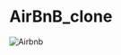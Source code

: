 # AirBnB_clone
![Airbnb](https://s3.amazonaws.com/alx-intranet.hbtn.io/uploads/medias/2018/6/65f4a1dd9c51265f49d0.png?X-Amz-Algorithm=AWS4-HMAC-SHA256&X-Amz-Credential=AKIARDDGGGOUSBVO6H7D%2F20240211%2Fus-east-1%2Fs3%2Faws4_request&X-Amz-Date=20240211T163319Z&X-Amz-Expires=86400&X-Amz-SignedHeaders=host&X-Amz-Signature=d04f3fc9c2175d2d290a5216016d49e25ae6da8587e64ac59cfecbd7d8cadf6d)
